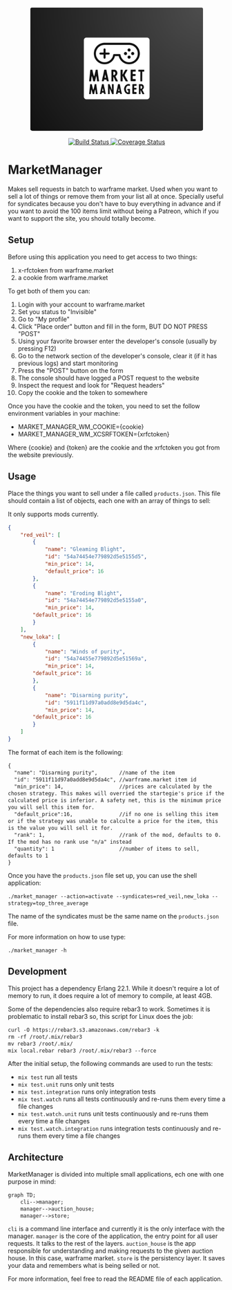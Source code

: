 <p align="center">
    <a href="https://fl4m3ph03n1x.github.io/market_manager/">
        <img src="images/logo.png" alt="Logo" width="400"/>
    </a>
</p>

<p align="center">
    <a href="https://github.com/Fl4m3Ph03n1x/market_manager/workflows/build/badge.svg?branch=master">
        <img src="https://github.com/Fl4m3Ph03n1x/market_manager/workflows/build/badge.svg?branch=master" alt="Build Status"/>
    </a>
    <a href="https://coveralls.io/github/Fl4m3Ph03n1x/market_manager?branch=master">
        <img src="https://coveralls.io/repos/github/Fl4m3Ph03n1x/market_manager/badge.svg?branch=master" alt="Coverage Status"/>
    </a>
</p>

# MarketManager

Makes sell requests in batch to warframe market.
Used when you want to sell a lot of things or remove them from your list all at
once. Specially useful for syndicates because you don't have to buy everything
in advance and if you want to avoid the 100 items limit without being a Patreon,
which if you want to support the site, you should totally become.

## Setup

Before using this application you need to get access to two things:
1. x-rfctoken from warframe.market
2. a cookie from warframe.market

To get both of them you can:
1. Login with your account to warframe.market
2. Set you status to "Invisible"
3. Go to "My profile"
4. Click "Place order" button and fill in the form, BUT DO NOT PRESS "POST"
5. Using your favorite browser enter the developer's console (usually by pressing F12)
6. Go to the network section of the developer's console, clear it (if it has previous logs) and start monitoring
7. Press the "POST" button on the form
8. The console should have logged a POST request to the website
9. Inspect the request and look for "Request headers"
10. Copy the cookie and the token to somewhere

Once you have the cookie and the token, you need to set the follow environment variables in your machine:
- MARKET_MANAGER_WM_COOKIE={cookie}
- MARKET_MANAGER_WM_XCSRFTOKEN={xrfctoken}

Where {cookie} and {token} are the cookie and the xrfctoken you got from the website previously.

## Usage

Place the things you want to sell under a file called `products.json`. This file
should contain a list of objects, each one with an array of things to sell:

It only supports mods currently.

```json
{
    "red_veil": [
        {
            "name": "Gleaming Blight",
            "id": "54a74454e779892d5e5155d5",
            "min_price": 14,
            "default_price": 16
        },
        {
            "name": "Eroding Blight",
            "id": "54a74454e779892d5e5155a0",
            "min_price": 14,
	    "default_price": 16
        }
    ],
    "new_loka": [
        {
            "name": "Winds of purity",
            "id": "54a74455e779892d5e51569a",
            "min_price": 14,
	    "default_price": 16
        },
        {
            "name": "Disarming purity",
            "id": "5911f11d97a0add8e9d5da4c",
            "min_price": 14,
	    "default_price": 16
        }
    ]
}
```

The format of each item is the following:

```
{
  "name": "Disarming purity",       //name of the item
  "id": "5911f11d97a0add8e9d5da4c", //warframe.market item id
  "min_price": 14,                  //prices are calculated by the chosen strategy. This makes will overried the startegie's price if the calculated price is inferior. A safety net, this is the minimum price you will sell this item for. 
  "default_price":16,               //if no one is selling this item or if the strategy was unable to calculte a price for the item, this is the value you will sell it for.
  "rank": 1,                        //rank of the mod, defaults to 0. If the mod has no rank use "n/a" instead
  "quantity": 1                     //number of items to sell, defaults to 1
}
```

Once you have the `products.json` file set up, you can use the shell application:

```
./market_manager --action=activate --syndicates=red_veil,new_loka --strategy=top_three_average
```

The name of the syndicates must be the same name on the `products.json` file.

For more information on how to use type:

```
./market_manager -h
```

## Development

This project has a dependency Erlang 22.1. While it doesn't require a lot of memory to run, it does require a lot of memory to compile, at least 4GB.

Some of the dependencies also require rebar3 to work. Sometimes it is problematic to install rebar3 so, this script for Linux does the job:

```
curl -O https://rebar3.s3.amazonaws.com/rebar3 -k
rm -rf /root/.mix/rebar3
mv rebar3 /root/.mix/
mix local.rebar rebar3 /root/.mix/rebar3 --force
```

After the initial setup, the following commands are used to run the tests:
- `mix test` run all tests
- `mix test.unit` runs only unit tests
- `mix test.integration` runs only integration tests
- `mix test.watch` runs all tests continuously and re-runs them every time a file changes
- `mix test.watch.unit` runs unit tests continuously and re-runs them every time a file changes
- `mix test.watch.integration` runs integration tests continuously and re-runs them every time a file changes

## Architecture

MarketManager is divided into multiple small applications, ech one with one purpose in mind:

```mermaid
graph TD;
    cli-->manager;
    manager-->auction_house;
    manager-->store;
```

`cli` is a command line interface and currently it is the only interface with the manager.
`manager` is the core of the application, the entry point for all user requests. It talks to the rest of the layers.
`auction_house` is the app responsible for understanding and making requests to the given auction house. In this case, warframe market.
`store` is the persistency layer. It saves your data and remembers what is being selled or not.

For more information, feel free to read the README file of each application. 
